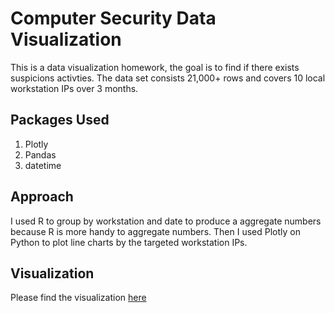 # Computer Security Data Visualization

This is a data visualization homework, the goal is to find if there exists suspicions activties. The data set consists 21,000+ rows and covers 10 local workstation IPs over 3 months.

## Packages Used
1. Plotly
2. Pandas
3. datetime

## Approach
I used R to group by workstation and date to produce a aggregate numbers because R is more handy to aggregate numbers. Then I used Plotly on Python to plot line charts by the targeted workstation IPs. 

## Visualization
Please find the visualization [here](https://jacquessham.github.io/computer_security_dataviz_viz/)